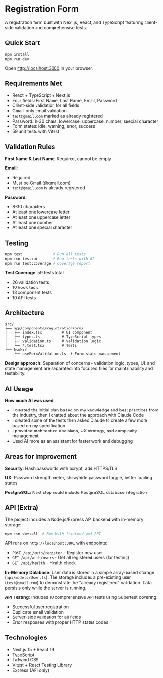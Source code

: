 # Registration Form

A registration form built with Next.js, React, and TypeScript featuring client-side validation and comprehensive tests.

## Quick Start

```bash
npm install
npm run dev
```

Open [http://localhost:3000](http://localhost:3000) in your browser.

## Requirements Met

- React + TypeScript + Next.js
- Four fields: First Name, Last Name, Email, Password
- Client-side validation for all fields
- Gmail-only email validation
- `test@gmail.com` marked as already registered
- Password: 8-30 chars, lowercase, uppercase, number, special character
- Form states: idle, warning, error, success
- 59 unit tests with Vitest

## Validation Rules

**First Name & Last Name**: Required, cannot be empty

**Email**:

- Required
- Must be Gmail (@gmail.com)
- `test@gmail.com` is already registered

**Password**:

- 8-30 characters
- At least one lowercase letter
- At least one uppercase letter
- At least one number
- At least one special character

## Testing

```bash
npm test              # Run all tests
npm run test:ui       # Run tests with UI
npm run test:coverage # Coverage report
```

**Test Coverage**: 59 tests total

- 26 validation tests
- 10 hook tests
- 13 component tests
- 10 API tests

## Architecture

```
src/
├── app/components/RegistrationForm/
│   ├── index.tsx         # UI component
│   ├── types.ts          # TypeScript types
│   ├── validation.ts     # Validation logic
│   └── *.test.tsx        # Tests
└── hooks/
    └── useFormValidation.ts  # Form state management
```

**Design approach**: Separation of concerns - validation logic, types, UI, and state management are separated into focused files for maintainability and testability.

## AI Usage

**How much AI was used**:

- I created the initial plan based on my knowledge and best practices from the industry, then I chatted about the approach with Claude Code
- I created some of the tests then asked Claude to create a few more based on my specification
- I provided architecture decisions, UX strategy, and complexity management
- Used AI more as an assistant for faster work and debugging

## Areas for Improvement

**Security**: Hash passwords with bcrypt, add HTTPS/TLS

**UX**: Password strength meter, show/hide password toggle, better loading states

**PostgreSQL**: Next step could include PostgreSQL database integration

## API (Extra)

The project includes a Node.js/Express API backend with in-memory storage:

```bash
npm run dev:all  # Run both frontend and API
```

API runs on `http://localhost:3001` with endpoints:

- `POST /api/auth/register` - Register new user
- `GET /api/auth/users` - Get all registered users (for testing)
- `GET /api/health` - Health check

**In-Memory Database**: User data is stored in a simple array-based storage (`api/models/User.ts`). The storage includes a pre-existing user (`test@gmail.com`) to demonstrate the "already registered" validation. Data persists only while the server is running.

**API Testing**: Includes 10 comprehensive API tests using Supertest covering:
- Successful user registration
- Duplicate email validation
- Server-side validation for all fields
- Error responses with proper HTTP status codes

## Technologies

- Next.js 15 + React 19
- TypeScript
- Tailwind CSS
- Vitest + React Testing Library
- Express (API only)
